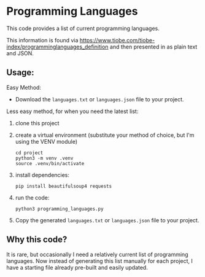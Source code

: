 # Programming Languages

This code provides a list of current programming languages.

This information is found via https://www.tiobe.com/tiobe-index/programminglanguages_definition and then presented in as plain text and JSON.

## Usage:

Easy Method:

- Download the `languages.txt` or `languages.json` file to your project.

Less easy method, for when you need the latest list:

1. clone this project
1. create a virtual environment (substitute your method of choice, but I'm using the VENV module)

    ```
    cd project
    python3 -m venv .venv
    source .venv/bin/activate
    ```

1. install dependencies:

    ```
    pip install beautifulsoup4 requests
    ```

1. run the code:

    ```
    python3 programming_languages.py
    ```

1. Copy the generated `languages.txt` or `languages.json` file to your project.


## Why this code?

It is rare, but occasionally I need a relatively current list of programming languages.  Now instead of generating this list manually for each project, I have a starting file already pre-built and easily updated.
